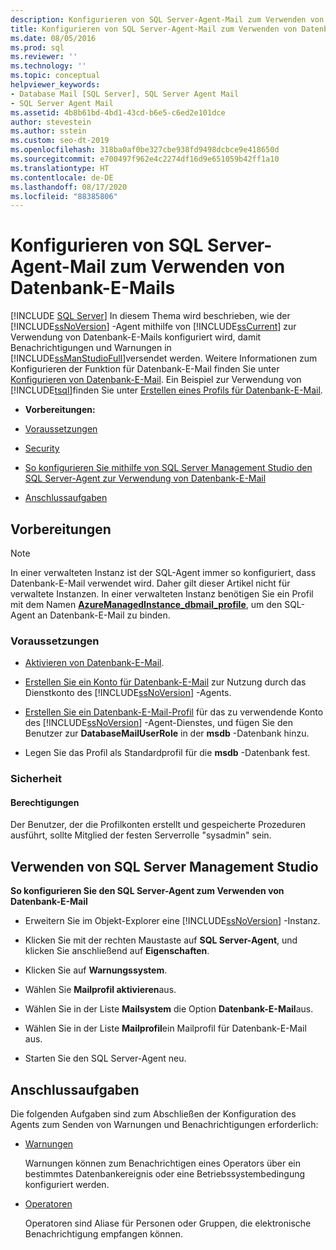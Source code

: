 ```yaml
---
description: Konfigurieren von SQL Server-Agent-Mail zum Verwenden von Datenbank-E-Mails
title: Konfigurieren von SQL Server-Agent-Mail zum Verwenden von Datenbank-E-Mails
ms.date: 08/05/2016
ms.prod: sql
ms.reviewer: ''
ms.technology: ''
ms.topic: conceptual
helpviewer_keywords:
- Database Mail [SQL Server], SQL Server Agent Mail
- SQL Server Agent Mail
ms.assetid: 4b8b61bd-4bd1-43cd-b6e5-c6ed2e101dce
author: stevestein
ms.author: sstein
ms.custom: seo-dt-2019
ms.openlocfilehash: 318ba0af0be327cbe938fd9498dcbce9e418650d
ms.sourcegitcommit: e700497f962e4c2274df16d9e651059b42ff1a10
ms.translationtype: HT
ms.contentlocale: de-DE
ms.lasthandoff: 08/17/2020
ms.locfileid: "88385806"
---
```

# <a name="configure-sql-server-agent-mail-to-use-database-mail"></a>Konfigurieren von SQL Server-Agent-Mail zum Verwenden von Datenbank-E-Mails
 [!INCLUDE [SQL Server](../../includes/applies-to-version/sqlserver.md)]
  In diesem Thema wird beschrieben, wie der [!INCLUDE[ssNoVersion](../../includes/ssnoversion-md.md)] -Agent mithilfe von [!INCLUDE[ssCurrent](../../includes/sscurrent-md.md)] zur Verwendung von Datenbank-E-Mails konfiguriert wird, damit Benachrichtigungen und Warnungen in [!INCLUDE[ssManStudioFull](../../includes/ssmanstudiofull-md.md)]versendet werden.  Weitere Informationen zum Konfigurieren der Funktion für Datenbank-E-Mail finden Sie unter [Konfigurieren von Datenbank-E-Mail](../../relational-databases/database-mail/configure-database-mail.md).  Ein Beispiel zur Verwendung von [!INCLUDE[tsql](../../includes/tsql-md.md)]finden Sie unter [Erstellen eines Profils für Datenbank-E-Mail](../../relational-databases/database-mail/create-a-database-mail-profile.md).
  
-   **Vorbereitungen:**  
  
-   [Voraussetzungen](#Prerequisites)  
  
-   [Security](#Security)  
  
-   [So konfigurieren Sie mithilfe von SQL Server Management Studio den SQL Server-Agent zur Verwendung von Datenbank-E-Mail](#SSMSProcedure)  
  
-   [Anschlussaufgaben](#Follow_Up)  
  
##  <a name="before-you-begin"></a><a name="BeforeYouBegin"></a> Vorbereitungen  
  
  > [!NOTE]
  > In einer verwalteten Instanz ist der SQL-Agent immer so konfiguriert, dass Datenbank-E-Mail verwendet wird. Daher gilt dieser Artikel nicht für verwaltete Instanzen. In einer verwalteten Instanz benötigen Sie ein Profil mit dem Namen **[AzureManagedInstance_dbmail_profile](https://docs.microsoft.com/azure/sql-database/sql-database-managed-instance-transact-sql-information#sql-server-agent)**, um den SQL-Agent an Datenbank-E-Mail zu binden. 
  
###  <a name="prerequisites"></a><a name="Prerequisites"></a> Voraussetzungen  
  
-   [Aktivieren von Datenbank-E-Mail](../../relational-databases/database-mail/configure-database-mail.md).  
  
-    [Erstellen Sie ein Konto für Datenbank-E-Mail](../../relational-databases/database-mail/create-a-database-mail-account.md) zur Nutzung durch das Dienstkonto des [!INCLUDE[ssNoVersion](../../includes/ssnoversion-md.md)] -Agents.  
  
-   [Erstellen Sie ein Datenbank-E-Mail-Profil](../../relational-databases/database-mail/create-a-database-mail-profile.md) für das zu verwendende Konto des [!INCLUDE[ssNoVersion](../../includes/ssnoversion-md.md)] -Agent-Dienstes, und fügen Sie den Benutzer zur **DatabaseMailUserRole** in der **msdb** -Datenbank hinzu.
  
-   Legen Sie das Profil als Standardprofil für die **msdb** -Datenbank fest.  
  
###  <a name="security"></a><a name="Security"></a> Sicherheit  
  
####  <a name="permissions"></a><a name="Permissions"></a> Berechtigungen  
 Der Benutzer, der die Profilkonten erstellt und gespeicherte Prozeduren ausführt, sollte Mitglied der festen Serverrolle "sysadmin" sein.  
  
##  <a name="using-sql-server-management-studio"></a><a name="SSMSProcedure"></a> Verwenden von SQL Server Management Studio  
 **So konfigurieren Sie den SQL Server-Agent zum Verwenden von Datenbank-E-Mail**  
  
-   Erweitern Sie im Objekt-Explorer eine [!INCLUDE[ssNoVersion](../../includes/ssnoversion-md.md)] -Instanz.  
  
-   Klicken Sie mit der rechten Maustaste auf **SQL Server-Agent**, und klicken Sie anschließend auf **Eigenschaften**.  
  
-   Klicken Sie auf **Warnungssystem**.  
  
-   Wählen Sie **Mailprofil aktivieren**aus.  
  
-   Wählen Sie in der Liste **Mailsystem** die Option **Datenbank-E-Mail**aus.  
  
-   Wählen Sie in der Liste **Mailprofil**ein Mailprofil für Datenbank-E-Mail aus. 
  
-   Starten Sie den SQL Server-Agent neu.  
  
##  <a name="follow-up-tasks"></a><a name="Follow_Up"></a> Anschlussaufgaben  
 Die folgenden Aufgaben sind zum Abschließen der Konfiguration des Agents zum Senden von Warnungen und Benachrichtigungen erforderlich:  
  
-   [Warnungen](../../ssms/agent/alerts.md)  
  
     Warnungen können zum Benachrichtigen eines Operators über ein bestimmtes Datenbankereignis oder eine Betriebssystembedingung konfiguriert werden.  
  
-   [Operatoren](../../ssms/agent/operators.md)  
  
     Operatoren sind Aliase für Personen oder Gruppen, die elektronische Benachrichtigung empfangen können.  
  
  
